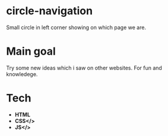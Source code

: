 # circle-navigation

Small circle in left corner showing on which page we are.

# Main goal

Try some new ideas which i saw on other websites. For fun and knowledege.

# Tech

- <b>HTML</b>
- <b>CSS</>
- <b>JS</>
